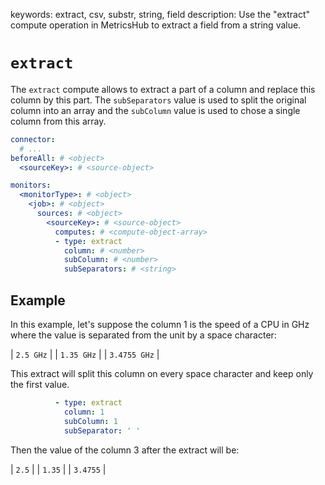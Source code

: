 keywords: extract, csv, substr, string, field
description: Use the "extract" compute operation in MetricsHub to extract a field from a string value.

# `extract`

The `extract` compute allows to extract a part of a column and replace this column by this part.
The `subSeparators` value is used to split the original column into an array and the `subColumn` value is used to chose a single column from this array.

```yaml
connector:
  # ...
beforeAll: # <object>
  <sourceKey>: # <source-object>

monitors:
  <monitorType>: # <object>
    <job>: # <object>
      sources: # <object>
        <sourceKey>: # <source-object>
          computes: # <compute-object-array>
          - type: extract
            column: # <number>
            subColumn: # <number>
            subSeparators: # <string>
```

## Example

In this example, let's suppose the column 1 is the speed of a CPU in GHz where the value is separated from the unit by a space character:

| `2.5 GHz` |
| `1.35 GHz` |
| `3.4755 GHz` |

This extract will split this column on every space character and keep only the first value.

```yaml
          - type: extract
            column: 1
            subColumn: 1
            subSeparator: ' '
```

Then the value of the column 3 after the extract will be:

| `2.5` |
| `1.35` |
| `3.4755` |
